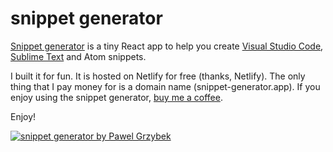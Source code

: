 # snippet generator

[Snippet generator](https://snippet-generator.app/) is a tiny React app to help you create [Visual Studio Code](https://code.visualstudio.com/), [Sublime Text](https://www.sublimetext.com/) and Atom snippets.

I built it for fun. It is hosted on Netlify for free (thanks, Netlify). The only thing that I pay money for is a domain name (snippet-generator.app). If you enjoy using the snippet generator, [buy me a coffee](https://www.buymeacoffee.com/pawelgrzybek).

Enjoy!

[![snippet generator by Pawel Grzybek](snippet-generator.jpg)](https://snippet-generator.app/)
